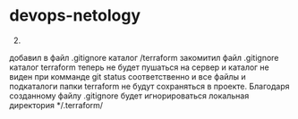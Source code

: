 # devops-netology

2.

добавил в файл .gitignore каталог /terraform закомитил файл .gitignore каталог terraform теперь не будет пушаться на сервер и каталог не виден при комманде git status соответственно и все файлы и подкаталоги папки terraform не будут сохраняться в проекте. Благодаря созданному файлу .gitignore будет игнорироваться локальная директория */.terraform/

